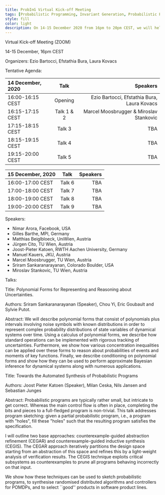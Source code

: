 ```yaml
---
title: ProbInG Virtual Kick-off Meeting 
tags: [Probabilistic Programming, Invariant Generation, Probabilistic Program Termination, Martingale Theory] 
style: fill
color: light
description: On 14-15 December 2020 from 16pm to 20pm CEST, we will held the official ProbInG Kick-off Meeting via ZOOM due to the covid19 pandemic.  
---
```


Virtual Kick-off Meeting (ZOOM)

14-15 December, 16pm CEST

Organizers: Ezio Bartocci, Efstathia Bura, Laura Kovacs

Tentative Agenda:

| 14 December, 2020      | Talk        | Speakers      |
| :---             |    :----:   |          ---: |
| 16:00-16:15 CEST | Opening     | Ezio Bartocci, Efstathia Bura, Laura Kovacs   |
| 16:15-17:15 CEST | Talk 1 & 2  | Marcel Moosbrugger &  Miroslav Stankovic      |
| 17:15-18:15 CEST | Talk 3       | TBA      |
| 18:15-19:15 CEST | Talk 4       | TBA      |
| 19:15-20:00 CEST | Talk 5       | TBA      |


| 15 December, 2020      | Talk        | Speakers      |
| :---             |    :----:   |          ---: |
| 16:00-17:00 CEST | Talk 6    | TBA   |
| 17:00-18:00 CEST | Talk 7  | TBA      |
| 18:00-19:00 CEST | Talk 8       | TBA      |
| 19:00-20:00 CEST | Talk 9       | TBA      |

Speakers:

- Nimar Arora, Facebook, USA
- Gilles Barthe, MPI, Germany
- Matthias Beiglbloeck, UniWien, Austria
- Jürgen Cito, TU Wien, Austria
- Joost-Pieter Katoen, RWTH Aachen University, Germany
- Manuel Kauers, JKU, Austria
- Marcel Moosbrugger, TU Wien, Austria
- Sriram Sankaranarayanan, Colorado Boulder, USA
- Miroslav Stankovic, TU Wien, Austria

Talks:

Title: Polynomial Forms for Representing and Reasoning about Uncertainties.

Authors: Sriram Sankaranarayanan (Speaker), Chou Yi, Eric Goubault and Sylvie Putot.

Abstract: We will describe polynomial forms that consist of polynomials plus intervals involving noise symbols with 
known distributions in order to represent complex probability distributions of state variables of dynamical systems over time.
Using a calculus of polynomial forms, we describe how standard operations can be implemented with rigorous tracking
of uncertainties.  Furthermore, we show how various concentration inequalities can be applied over these forms to 
reason about probabilities of events and moments of key functions. Finally, we describe conditioning on polynomial
forms and show how they can be used to perform approximate Bayesian inference for dynamical systems along with numerous
applications.


Title: Towards the Automated Synthesis of Probabilistic Programs

Authors: Joost Pieter Katoen (Speaker), Milan Ceska, Nils Jansen and Sebastian Junges

Abstract:
Probabilistic programs are typically rather small, but intricate to get
correct. Whereas the main control flow is often in place, completing the
bits and pieces to a full-fledged program is non-trivial. This talk
addresses program sketching: given a partial probabilistic program,
i.e., a program with "holes", fill these "holes" such that the resulting
program satisfies the specification.

I will outline two base approaches: counterexample-guided abstraction
refinement (CEGAR) and counterexample-guided inductive synthesis
(CEGIS). The CEGAR approach iteratively partitions the design space
starting from an abstraction of this space and refines this by a
light-weight analysis of verification results. The CEGIS technique
exploits critical subsystems as counterexamples to prune all programs
behaving incorrectly on that input.

We show how these techniques can be used to sketch probabilistic
programs, to synthesise randomised distributed algorithms and
controllers for POMDPs, and to select ``good'' products in software
product lines.




